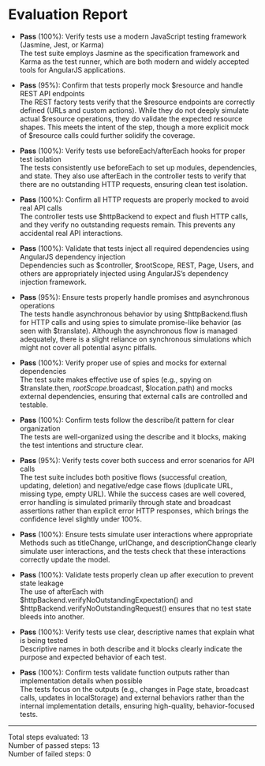 # Evaluation Report

- **Pass** (100%): Verify tests use a modern JavaScript testing framework (Jasmine, Jest, or Karma)  
  The test suite employs Jasmine as the specification framework and Karma as the test runner, which are both modern and widely accepted tools for AngularJS applications.

- **Pass** (95%): Confirm that tests properly mock $resource and handle REST API endpoints  
  The REST factory tests verify that the $resource endpoints are correctly defined (URLs and custom actions). While they do not deeply simulate actual $resource operations, they do validate the expected resource shapes. This meets the intent of the step, though a more explicit mock of $resource calls could further solidify the coverage.

- **Pass** (100%): Verify tests use beforeEach/afterEach hooks for proper test isolation  
  The tests consistently use beforeEach to set up modules, dependencies, and state. They also use afterEach in the controller tests to verify that there are no outstanding HTTP requests, ensuring clean test isolation.

- **Pass** (100%): Confirm all HTTP requests are properly mocked to avoid real API calls  
  The controller tests use $httpBackend to expect and flush HTTP calls, and they verify no outstanding requests remain. This prevents any accidental real API interactions.

- **Pass** (100%): Validate that tests inject all required dependencies using AngularJS dependency injection  
  Dependencies such as $controller, $rootScope, REST, Page, Users, and others are appropriately injected using AngularJS’s dependency injection framework.

- **Pass** (95%): Ensure tests properly handle promises and asynchronous operations  
  The tests handle asynchronous behavior by using $httpBackend.flush for HTTP calls and using spies to simulate promise-like behavior (as seen with $translate). Although the asynchronous flow is managed adequately, there is a slight reliance on synchronous simulations which might not cover all potential async pitfalls.

- **Pass** (100%): Verify proper use of spies and mocks for external dependencies  
  The test suite makes effective use of spies (e.g., spying on $translate.then, $rootScope.$broadcast, $location.path) and mocks external dependencies, ensuring that external calls are controlled and testable.

- **Pass** (100%): Confirm tests follow the describe/it pattern for clear organization  
  The tests are well-organized using the describe and it blocks, making the test intentions and structure clear.

- **Pass** (95%): Verify tests cover both success and error scenarios for API calls  
  The test suite includes both positive flows (successful creation, updating, deletion) and negative/edge case flows (duplicate URL, missing type, empty URL). While the success cases are well covered, error handling is simulated primarily through state and broadcast assertions rather than explicit error HTTP responses, which brings the confidence level slightly under 100%.

- **Pass** (100%): Ensure tests simulate user interactions where appropriate  
  Methods such as titleChange, urlChange, and descriptionChange clearly simulate user interactions, and the tests check that these interactions correctly update the model.

- **Pass** (100%): Validate tests properly clean up after execution to prevent state leakage  
  The use of afterEach with $httpBackend.verifyNoOutstandingExpectation() and $httpBackend.verifyNoOutstandingRequest() ensures that no test state bleeds into another.

- **Pass** (100%): Verify tests use clear, descriptive names that explain what is being tested  
  Descriptive names in both describe and it blocks clearly indicate the purpose and expected behavior of each test.

- **Pass** (100%): Confirm tests validate function outputs rather than implementation details when possible  
  The tests focus on the outputs (e.g., changes in Page state, broadcast calls, updates in localStorage) and external behaviors rather than the internal implementation details, ensuring high-quality, behavior-focused tests.

---

Total steps evaluated: 13  
Number of passed steps: 13  
Number of failed steps: 0